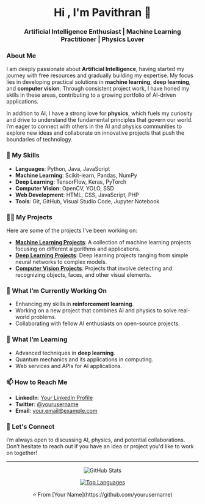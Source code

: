<h1 align="center">Hi , I'm Pavithran 👋</h1>
<h3 align="center">Artificial Intelligence Enthusiast | Machine Learning Practitioner | Physics Lover</h3>



### About Me

I am deeply passionate about **Artificial Intelligence**, having started my journey with free resources and gradually building my expertise. My focus lies in developing practical solutions in **machine learning**, **deep learning**, and **computer vision**. Through consistent project work, I have honed my skills in these areas, contributing to a growing portfolio of AI-driven applications.

In addition to AI, I have a strong love for **physics**, which fuels my curiosity and drive to understand the fundamental principles that govern our world. I’m eager to connect with others in the AI and physics communities to explore new ideas and collaborate on innovative projects that push the boundaries of technology.

### 🚀 My Skills

- **Languages**: Python, Java, JavaScript
- **Machine Learning**: Scikit-learn, Pandas, NumPy
- **Deep Learning**: TensorFlow, Keras, PyTorch
- **Computer Vision**: OpenCV, YOLO, SSD
- **Web Development**: HTML, CSS, JavaScript, PHP
- **Tools**: Git, GitHub, Visual Studio Code, Jupyter Notebook

### 🧑‍💻 My Projects

Here are some of the projects I've been working on:

- **[Machine Learning Projects](https://github.com/yourusername/machine_learning_projects)**: A collection of machine learning projects focusing on different algorithms and applications.
- **[Deep Learning Projects](https://github.com/yourusername/deep_learning_projects)**: Deep learning projects ranging from simple neural networks to complex models.
- **[Computer Vision Projects](https://github.com/yourusername/computer_vision_projects)**: Projects that involve detecting and recognizing objects, faces, and other visual elements.

### 🔭 What I’m Currently Working On

- Enhancing my skills in **reinforcement learning**.
- Working on a new project that combines AI and physics to solve real-world problems.
- Collaborating with fellow AI enthusiasts on open-source projects.

### 🌱 What I’m Learning

- Advanced techniques in **deep learning**.
- Quantum mechanics and its applications in computing.
- Web services and APIs for AI applications.

### 📫 How to Reach Me

- **LinkedIn**: [Your LinkedIn Profile](https://www.linkedin.com/in/yourusername)
- **Twitter**: [@yourusername](https://twitter.com/yourusername)
- **Email**: your.email@example.com

### 💬 Let's Connect

I’m always open to discussing AI, physics, and potential collaborations. Don’t hesitate to reach out if you have an idea or project you'd like to work on together!

---

<p align="center">
    <img src="https://github-readme-stats.vercel.app/api?username=yourusername&show_icons=true&theme=radical" alt="GitHub Stats">
</p>

<p align="center">
    <a href="https://github.com/yourusername?tab=repositories">
        <img src="https://github-readme-stats.vercel.app/api/top-langs/?username=yourusername&layout=compact&theme=radical" alt="Top Languages">
    </a>
</p>

<p align="center">⭐️ From [Your Name](https://github.com/yourusername)</p>

